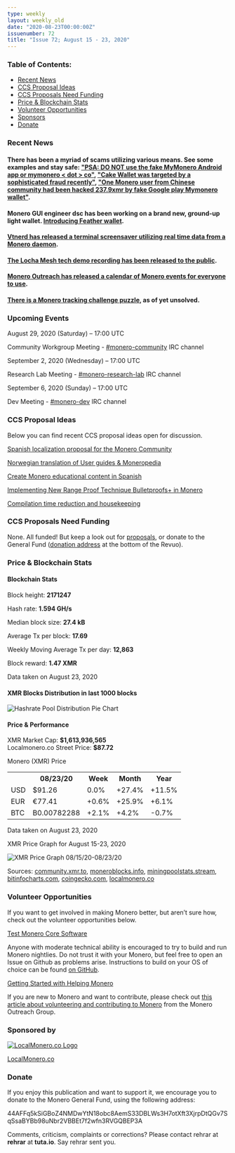 ```yaml
---
type: weekly
layout: weekly_old
date: "2020-08-23T00:00:00Z"
issuenumber: 72
title: "Issue 72; August 15 - 23, 2020"
---
```


<h3>Table of Contents:</h3>
<ul class="contents">
    <li><a href="#news">Recent News</a></li>
    <li><a href="#ideas">CCS Proposal Ideas</a></li>
    <li><a href="#proposals">CCS Proposals Need Funding</a></li>
    <li><a href="#stats">Price & Blockchain Stats</a></li>
    <li><a href="#volunteer">Volunteer Opportunities</a></li>
    <li><a href="#sponsor">Sponsors</a></li>
    <li><a href="#donate">Donate</a></li>
</ul>

<h3 id="news">Recent News</h3>

<div class="newsbyte">
    <h4>There has been a myriad of scams utilizing various means. See some examples and stay safe: <a href="https://www.reddit.com/r/Monero/comments/id9sg7/psa_do_not_use_the_fake_mymonero_android_app_or/" target="_blank">"PSA: DO NOT use the fake MyMonero Android app or mymonero < dot > co"</a>, <a href="https://www.reddit.com/r/Monero/comments/ic0hqz/cake_wallet_was_targeted_by_a_sophisticated_fraud/" target="_blank">"Cake Wallet was targeted by a sophisticated fraud recently"</a>, <a href="https://www.reddit.com/r/Monero/comments/ies15h/one_monero_user_from_chinese_community_had_been/" target="_blank">"One Monero user from Chinese community had been hacked 237.9xmr by fake Google play Mymonero wallet"</a>.</h4>
</div>

<div class="newsbyte">
    <h4>Monero GUI engineer dsc has been working on a brand new, ground-up light wallet. <a href="https://www.reddit.com/r/Monero/comments/idujx0/feather_free_opensource_monero_desktop_wallet/" target="_blank">Introducing Feather wallet</a>.</h4>
</div>

<div class="newsbyte">
    <h4><a href="https://github.com/vtnerd/motrix" target="_blank">Vtnerd has released a terminal screensaver utilizing real time data from a Monero daemon</a>.</h4>
</div>

<div class="newsbyte">
    <h4><a href="https://www.reddit.com/r/Monero/comments/ibrkdm/locha_mesh_monero_offthegrid_randy_brito/" target="_blank">The Locha Mesh tech demo recording has been released to the public</a>.</h4>
</div>

<div class="newsbyte">
    <h4><a href="https://www.monerooutreach.org/monero-calendar/" target="_blank">Monero Outreach has released a calendar of Monero events for everyone to use</a>.</h4>
</div>

<div class="newsbyte">
    <h4><a href="https://gist.github.com/livinginformation/6210a620d257a6cddfca34bb24ee4856" target="_blank">There is a Monero tracking challenge puzzle</a>, as of yet unsolved.</h4>
</div>


<h3 id="events">Upcoming Events</h3>

<div class="event">
    <p class="date" markdown="1">August 29, 2020 (Saturday) – 17:00 UTC</p>
    <p markdown="1">Community Workgroup Meeting - <a href="irc://chat.freenode.net/#monero-community" target="_blank">#monero-community</a> IRC channel</p>
</div>

<div class="event">
    <p class="date" markdown="1">September 2, 2020 (Wednesday) – 17:00 UTC</p>
    <p markdown="1">Research Lab Meeting - <a href="irc://chat.freenode.net/#monero-research-lab" target="_blank">#monero-research-lab</a> IRC channel</p>
</div>


<div class="event">
    <p class="date" markdown="1">September 6, 2020 (Sunday) – 17:00 UTC</p>
    <p markdown="1">Dev Meeting - <a href="irc://chat.freenode.net/#monero-dev" target="_blank">#monero-dev</a> IRC channel</p>
</div>

<h3 id="ideas">CCS Proposal Ideas</h3>

<p>Below you can find recent CCS proposal ideas open for discussion.</p>

<div class="proposal">
<p><a href="https://repo.getmonero.org/monero-project/ccs-proposals/-/merge_requests/162" target="_blank">Spanish localization proposal for the Monero Community</a></p>
</div>

<div class="proposal">
<p><a href="https://repo.getmonero.org/monero-project/ccs-proposals/-/merge_requests/160" target="_blank">Norwegian translation of User guides & Moneropedia</a></p>
</div>

<div class="proposal">
<p><a href="https://repo.getmonero.org/monero-project/ccs-proposals/-/merge_requests/159" target="_blank">Create Monero educational content in Spanish</a></p>
</div>

<div class="proposal">
<p><a href="https://repo.getmonero.org/monero-project/ccs-proposals/-/merge_requests/156" target="_blank">Implementing New Range Proof Technique Bulletproofs+ in Monero</a></p>
</div>

<div class="proposal">
<p><a href="https://repo.getmonero.org/monero-project/ccs-proposals/-/merge_requests/138" target="_blank">Compilation time reduction and housekeeping</a></p>
</div>

<h3 id="proposals">CCS Proposals Need Funding</h3>

<p>None. All funded! But keep a look out for <a href="https://ccs.getmonero.org/funding-required/" target="_blank">proposals</a>, or donate to the General Fund (<a href="#donate">donation address</a> at the bottom of the Revuo).</p>

<h3 id="stats">Price & Blockchain Stats</h3>

<h4 class="stat">Blockchain Stats</h4>

<div class="bcstats">
    <p>Block height: <b>2171247</b></p>
    <p>Hash rate: <b>1.594 GH/s</b></p>
    <p>Median block size: <b>27.4 kB</b></p>
    <p>Average Tx per block: <b>17.69</b></p>
    <p>Weekly Moving Average Tx per day: <b>12,863</b></p>
    <p>Block reward: <b>1.47 XMR</b></p>
</div>
<p class="note">Data taken on August 23, 2020</p>

<h4 class="stat">XMR Blocks Distribution in last 1000 blocks</h4>
<p><img src="/img/hashrate-pool-distribution-0823.png" alt="Hashrate Pool Distribution Pie Chart"/></p>

<h4 class="stat">Price & Performance</h4>

<div class="price-intro">XMR Market Cap: <b>$1,613,936,565</b><br>Localmonero.co Street Price: <b>$87.72</b></div>

<p class="table-title">Monero (XMR) Price</p>
<table class="price-table">
  <tr class="row1">
    <th></th>
    <th>08/23/20</th>
    <th>Week</th>
    <th>Month</th>
    <th>Year</th>
  </tr>
  <tr>
    <td data-th="XMR to">USD</td>
    <td data-th="08/23/20">$91.26</td>
    <td data-th="Week" class="green">0.0%</td>
    <td data-th="Month" class="green">+27.4%</td>
    <td data-th="Year" class="green">+11.5%</td>
  </tr>
  <tr class="row3">
    <td data-th="XMR to">EUR</td>
    <td data-th="08/23/20">€77.41</td>
    <td data-th="Week" class="green">+0.6%</td>
    <td data-th="Month" class="green">+25.9%</td>
    <td data-th="Year" class="green">+6.1%</td>
  </tr>
  <tr>
    <td data-th="XMR to">BTC</td>
    <td data-th="08/23/20">B0.00782288</td>
    <td data-th="Week" class="green">+2.1%</td>
    <td data-th="Month" class="green">+4.2%</td>
    <td data-th="Year" class="red">-0.7%</td>
  </tr>
</table>
<p class="note">Data taken on August 23, 2020</p>

<p class="table-title">XMR Price Graph for August 15-23, 2020</p>

![XMR Price Graph 08/15/20-08/23/20](/img/weekly-chart-0823.png "XMR Price Graph 08/15/20-08/23/20") 

Sources: <a href="https://community.xmr.to/explorer/mainnet/" target="_blank">community.xmr.to</a>, <a href="https://moneroblocks.info/stats/transaction-stats" target="_blank">moneroblocks.info</a>, <a href="https://miningpoolstats.stream/monero" target="_blank">miningpoolstats.stream</a>, <a href="https://bitinfocharts.com/monero/" target="_blank">bitinfocharts.com</a>, <a href="https://www.coingecko.com/" target="_blank">coingecko.com</a>, <a href="https://localmonero.co/" target="_blank">localmonero.co</a>

<h3 id="volunteer">Volunteer Opportunities</h3>

<p>If you want to get involved in making Monero better, but aren’t sure how, check out the volunteer opportunities below.</p>

<div class="newsbyte">
    <p class="date"><a href="https://github.com/monero-project/monero" target="_blank">Test Monero Core Software</a></p>
    <p>Anyone with moderate technical ability is encouraged to try to build and run Monero nightlies. Do not trust it with your Monero, but feel free to open an Issue on Github as problems arise. Instructions to build on your OS of choice can be found <a href="https://github.com/monero-project/monero#compiling-monero-from-source" target="_blank">on GitHub</a>. </p>
</div>

<div class="newsbyte">
    <p class="date"><a href="https://github.com/monero-project/monero" target="_blank">Getting Started with Helping Monero</a></p>
    <p>If you are new to Monero and want to contribute, please check out <a href="https://www.monerooutreach.org/stories/getting-started-helping-monero.php" target="_blank">this article about volunteering and contributing to Monero</a> from the Monero Outreach Group. </p>
</div>

<h3 id="sponsor">Sponsored by</h3>

<p><a href="https://localmonero.co/" target="_blank"><img src="/img/localmonero-logo.png" alt="LocalMonero.co Logo" class="localmonero"></a></p>

<p class="text-center"><a href="https://localmonero.co/" target="_blank">LocalMonero.co</a></p>

<h3 id="donate">Donate</h3>

<p markdown="1">If you enjoy this publication and want to support it, we encourage you to donate to the Monero General Fund, using the following address:</p>

<p class="address" markdown="1">44AFFq5kSiGBoZ4NMDwYtN18obc8AemS33DBLWs3H7otXft3XjrpDtQGv7SqSsaBYBb98uNbr2VBBEt7f2wfn3RVGQBEP3A</p>

<!--p><a href="monero:44AFFq5kSiGBoZ4NMDwYtN18obc8AemS33DBLWs3H7otXft3XjrpDtQGv7SqSsaBYBb98uNbr2VBBEt7f2wfn3RVGQBEP3A" class="qr"><img src="/img/donate-monero.png"></a></p-->

Comments, criticism, complaints or corrections? Please contact rehrar at **rehrar** at **tuta.io**. Say rehrar sent you.
